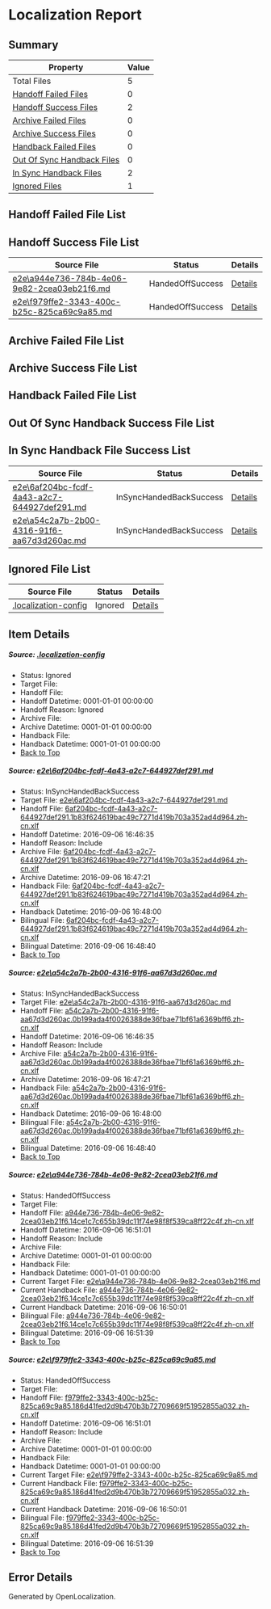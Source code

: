 # <a name='report-top'></a> Localization Report

## Summary
 Property | Value 
 -------- | ----- 
 Total Files | 5
[ Handoff Failed Files ](#handoff-failed-list)| 0
[ Handoff Success Files ](#handoff-success-list)| 2
[ Archive Failed Files ](#archive-failed-list)| 0
[ Archive Success Files ](#archive-success-list)| 0
[ Handback Failed Files ](#handback-failed-list)| 0
[ Out Of Sync Handback Files ](#outofsync-handback-success-list)| 0
[ In Sync Handback Files ](#insync-handback-success-list)| 2
[ Ignored Files ](#ignored-list)| 1

## <a name='handoff-failed-list'></a> Handoff Failed File List

## <a name='handoff-success-list'></a> Handoff Success File List
 Source File | Status | Details 
 ----------- | ------ | ------- 
 [e2e\a944e736-784b-4e06-9e82-2cea03eb21f6.md](https://github.com/OpenLocalizationTestOrg/ol-test0/blob/42e754fc678c75fa7c56172366a9c041d6667722/e2e/a944e736-784b-4e06-9e82-2cea03eb21f6.md) | HandedOffSuccess | [Details](#4ea06f24712df2db0a96adc081bda16a5a514ef63)
 [e2e\f979ffe2-3343-400c-b25c-825ca69c9a85.md](https://github.com/OpenLocalizationTestOrg/ol-test0/blob/42e754fc678c75fa7c56172366a9c041d6667722/e2e/f979ffe2-3343-400c-b25c-825ca69c9a85.md) | HandedOffSuccess | [Details](#f72fb3c191c2c265f815771b9d43f3fed27d7ce84)

## <a name='archive-failed-list'></a> Archive Failed File List

## <a name='archive-success-list'></a> Archive Success File List

## <a name='handback-failed-list'></a> Handback Failed File List

## <a name='outofsync-handback-success-list'></a> Out Of Sync Handback Success File List

## <a name='insync-handback-success-list'></a> In Sync Handback File Success List
 Source File | Status | Details 
 ----------- | ------ | ------- 
 [e2e\6af204bc-fcdf-4a43-a2c7-644927def291.md](https://github.com/OpenLocalizationTestOrg/ol-test0/blob/d536d7904feab985507d6dd0a73a897405d85533/e2e/6af204bc-fcdf-4a43-a2c7-644927def291.md) | InSyncHandedBackSuccess | [Details](#3228a8fd3c2c2ce0f05d58cb13c75c253dbba8b41)
 [e2e\a54c2a7b-2b00-4316-91f6-aa67d3d260ac.md](https://github.com/OpenLocalizationTestOrg/ol-test0/blob/d536d7904feab985507d6dd0a73a897405d85533/e2e/a54c2a7b-2b00-4316-91f6-aa67d3d260ac.md) | InSyncHandedBackSuccess | [Details](#8ba30c937ddb84f6f2ae97e30f85fc927f594fce2)

## <a name='ignored-list'></a> Ignored File List
 Source File | Status | Details 
 ----------- | ------ | ------- 
 [.localization-config](https://github.com/OpenLocalizationTestOrg/ol-test0/blob/42e754fc678c75fa7c56172366a9c041d6667722/.localization-config) | Ignored | [Details](#3d4f252ac210baf56311d7e97dcc2db10974dbd20)

## Item Details
##### <a name='3d4f252ac210baf56311d7e97dcc2db10974dbd20'></a> Source: [.localization-config](https://github.com/OpenLocalizationTestOrg/ol-test0/blob/42e754fc678c75fa7c56172366a9c041d6667722/.localization-config)
* Status: Ignored
* Target File: 
* Handoff File: 
* Handoff Datetime: 0001-01-01 00:00:00
* Handoff Reason: Ignored
* Archive File: 
* Archive Datetime: 0001-01-01 00:00:00
* Handback File: 
* Handback Datetime: 0001-01-01 00:00:00
* [Back to Top](#report-top)

##### <a name='3228a8fd3c2c2ce0f05d58cb13c75c253dbba8b41'></a> Source: [e2e\6af204bc-fcdf-4a43-a2c7-644927def291.md](https://github.com/OpenLocalizationTestOrg/ol-test0/blob/d536d7904feab985507d6dd0a73a897405d85533/e2e/6af204bc-fcdf-4a43-a2c7-644927def291.md)
* Status: InSyncHandedBackSuccess
* Target File: [e2e\6af204bc-fcdf-4a43-a2c7-644927def291.md](https://github.com/OpenLocalizationTestOrg/ol-test0-zhcn/blob/254473d4fcc2f2226e18569c658eeacfe62c6f9c/e2e/6af204bc-fcdf-4a43-a2c7-644927def291.md)
* Handoff File: [6af204bc-fcdf-4a43-a2c7-644927def291.1b83f624619bac49c7271d419b703a352ad4d964.zh-cn.xlf](https://github.com/OpenLocalizationTestOrg/ol-test0-handoff/blob/c39e0e190e5ee77c4d680679b4e80bbf0a27696d/ol-handoff/OpenLocalizationTestOrg/ol-test0-zhcn/ci/ht/6af204bc-fcdf-4a43-a2c7-644927def291.1b83f624619bac49c7271d419b703a352ad4d964.zh-cn.xlf)
* Handoff Datetime: 2016-09-06 16:46:35
* Handoff Reason: Include
* Archive File: [6af204bc-fcdf-4a43-a2c7-644927def291.1b83f624619bac49c7271d419b703a352ad4d964.zh-cn.xlf](https://github.com/OpenLocalizationTestOrg/ol-test0-handoff/blob/45a63915f95019a1e26572cfa7d0fa5ef56e8775/ol-archive/OpenLocalizationTestOrg/ol-test0-zhcn/ci/ht/6af204bc-fcdf-4a43-a2c7-644927def291.1b83f624619bac49c7271d419b703a352ad4d964.zh-cn.xlf)
* Archive Datetime: 2016-09-06 16:47:21
* Handback File: [6af204bc-fcdf-4a43-a2c7-644927def291.1b83f624619bac49c7271d419b703a352ad4d964.zh-cn.xlf](https://github.com/OpenLocalizationTestOrg/ol-test0-handback/blob/846a3633a60fd8493e368df109eb7454a8173935/ol-handback/OpenLocalizationTestOrg/ol-test0-zhcn/ci/ht/6af204bc-fcdf-4a43-a2c7-644927def291.1b83f624619bac49c7271d419b703a352ad4d964.zh-cn.xlf)
* Handback Datetime: 2016-09-06 16:48:00
* Bilingual File: [6af204bc-fcdf-4a43-a2c7-644927def291.1b83f624619bac49c7271d419b703a352ad4d964.zh-cn.xlf](https://github.com/OpenLocalizationTestOrg/ol-test0-handback/blob/846a3633a60fd8493e368df109eb7454a8173935/ol-handback/OpenLocalizationTestOrg/ol-test0-zhcn/ci/ht/6af204bc-fcdf-4a43-a2c7-644927def291.1b83f624619bac49c7271d419b703a352ad4d964.zh-cn.xlf)
* Bilingual Datetime: 2016-09-06 16:48:40
* [Back to Top](#report-top)

##### <a name='8ba30c937ddb84f6f2ae97e30f85fc927f594fce2'></a> Source: [e2e\a54c2a7b-2b00-4316-91f6-aa67d3d260ac.md](https://github.com/OpenLocalizationTestOrg/ol-test0/blob/d536d7904feab985507d6dd0a73a897405d85533/e2e/a54c2a7b-2b00-4316-91f6-aa67d3d260ac.md)
* Status: InSyncHandedBackSuccess
* Target File: [e2e\a54c2a7b-2b00-4316-91f6-aa67d3d260ac.md](https://github.com/OpenLocalizationTestOrg/ol-test0-zhcn/blob/254473d4fcc2f2226e18569c658eeacfe62c6f9c/e2e/a54c2a7b-2b00-4316-91f6-aa67d3d260ac.md)
* Handoff File: [a54c2a7b-2b00-4316-91f6-aa67d3d260ac.0b199ada4f0026388de36fbae71bf61a6369bff6.zh-cn.xlf](https://github.com/OpenLocalizationTestOrg/ol-test0-handoff/blob/c39e0e190e5ee77c4d680679b4e80bbf0a27696d/ol-handoff/OpenLocalizationTestOrg/ol-test0-zhcn/ci/ht/a54c2a7b-2b00-4316-91f6-aa67d3d260ac.0b199ada4f0026388de36fbae71bf61a6369bff6.zh-cn.xlf)
* Handoff Datetime: 2016-09-06 16:46:35
* Handoff Reason: Include
* Archive File: [a54c2a7b-2b00-4316-91f6-aa67d3d260ac.0b199ada4f0026388de36fbae71bf61a6369bff6.zh-cn.xlf](https://github.com/OpenLocalizationTestOrg/ol-test0-handoff/blob/45a63915f95019a1e26572cfa7d0fa5ef56e8775/ol-archive/OpenLocalizationTestOrg/ol-test0-zhcn/ci/ht/a54c2a7b-2b00-4316-91f6-aa67d3d260ac.0b199ada4f0026388de36fbae71bf61a6369bff6.zh-cn.xlf)
* Archive Datetime: 2016-09-06 16:47:21
* Handback File: [a54c2a7b-2b00-4316-91f6-aa67d3d260ac.0b199ada4f0026388de36fbae71bf61a6369bff6.zh-cn.xlf](https://github.com/OpenLocalizationTestOrg/ol-test0-handback/blob/846a3633a60fd8493e368df109eb7454a8173935/ol-handback/OpenLocalizationTestOrg/ol-test0-zhcn/ci/ht/a54c2a7b-2b00-4316-91f6-aa67d3d260ac.0b199ada4f0026388de36fbae71bf61a6369bff6.zh-cn.xlf)
* Handback Datetime: 2016-09-06 16:48:00
* Bilingual File: [a54c2a7b-2b00-4316-91f6-aa67d3d260ac.0b199ada4f0026388de36fbae71bf61a6369bff6.zh-cn.xlf](https://github.com/OpenLocalizationTestOrg/ol-test0-handback/blob/846a3633a60fd8493e368df109eb7454a8173935/ol-handback/OpenLocalizationTestOrg/ol-test0-zhcn/ci/ht/a54c2a7b-2b00-4316-91f6-aa67d3d260ac.0b199ada4f0026388de36fbae71bf61a6369bff6.zh-cn.xlf)
* Bilingual Datetime: 2016-09-06 16:48:40
* [Back to Top](#report-top)

##### <a name='4ea06f24712df2db0a96adc081bda16a5a514ef63'></a> Source: [e2e\a944e736-784b-4e06-9e82-2cea03eb21f6.md](https://github.com/OpenLocalizationTestOrg/ol-test0/blob/42e754fc678c75fa7c56172366a9c041d6667722/e2e/a944e736-784b-4e06-9e82-2cea03eb21f6.md)
* Status: HandedOffSuccess
* Target File: 
* Handoff File: [a944e736-784b-4e06-9e82-2cea03eb21f6.14ce1c7c655b39dc11f74e98f8f539ca8ff22c4f.zh-cn.xlf](https://github.com/OpenLocalizationTestOrg/ol-test0-handoff/blob/c5f7a83da3184f400f4ac1e02ff6a2b95b3b80be/ol-handoff/OpenLocalizationTestOrg/ol-test0-zhcn/ci/ht/a944e736-784b-4e06-9e82-2cea03eb21f6.14ce1c7c655b39dc11f74e98f8f539ca8ff22c4f.zh-cn.xlf)
* Handoff Datetime: 2016-09-06 16:51:01
* Handoff Reason: Include
* Archive File: 
* Archive Datetime: 0001-01-01 00:00:00
* Handback File: 
* Handback Datetime: 0001-01-01 00:00:00
* Current Target File: [e2e\a944e736-784b-4e06-9e82-2cea03eb21f6.md](https://github.com/OpenLocalizationTestOrg/ol-test0-zhcn/blob/b15b06d8be8c272bcfe96f2b9749635fc8247e3c/e2e/a944e736-784b-4e06-9e82-2cea03eb21f6.md)
* Current Handback File: [a944e736-784b-4e06-9e82-2cea03eb21f6.14ce1c7c655b39dc11f74e98f8f539ca8ff22c4f.zh-cn.xlf](https://github.com/OpenLocalizationTestOrg/ol-test0-handback/blob/b544736b4252948a9b1a7044837ee6fc3aee6a51/ol-handback/OpenLocalizationTestOrg/ol-test0-zhcn/ci/ht/a944e736-784b-4e06-9e82-2cea03eb21f6.14ce1c7c655b39dc11f74e98f8f539ca8ff22c4f.zh-cn.xlf)
* Current Handback Datetime: 2016-09-06 16:50:01
* Bilingual File: [a944e736-784b-4e06-9e82-2cea03eb21f6.14ce1c7c655b39dc11f74e98f8f539ca8ff22c4f.zh-cn.xlf](https://github.com/OpenLocalizationTestOrg/ol-test0-handback/blob/b544736b4252948a9b1a7044837ee6fc3aee6a51/ol-handback/OpenLocalizationTestOrg/ol-test0-zhcn/ci/ht/a944e736-784b-4e06-9e82-2cea03eb21f6.14ce1c7c655b39dc11f74e98f8f539ca8ff22c4f.zh-cn.xlf)
* Bilingual Datetime: 2016-09-06 16:51:39
* [Back to Top](#report-top)

##### <a name='f72fb3c191c2c265f815771b9d43f3fed27d7ce84'></a> Source: [e2e\f979ffe2-3343-400c-b25c-825ca69c9a85.md](https://github.com/OpenLocalizationTestOrg/ol-test0/blob/42e754fc678c75fa7c56172366a9c041d6667722/e2e/f979ffe2-3343-400c-b25c-825ca69c9a85.md)
* Status: HandedOffSuccess
* Target File: 
* Handoff File: [f979ffe2-3343-400c-b25c-825ca69c9a85.186d41fed2d9b470b3b72709669f51952855a032.zh-cn.xlf](https://github.com/OpenLocalizationTestOrg/ol-test0-handoff/blob/c5f7a83da3184f400f4ac1e02ff6a2b95b3b80be/ol-handoff/OpenLocalizationTestOrg/ol-test0-zhcn/ci/ht/f979ffe2-3343-400c-b25c-825ca69c9a85.186d41fed2d9b470b3b72709669f51952855a032.zh-cn.xlf)
* Handoff Datetime: 2016-09-06 16:51:01
* Handoff Reason: Include
* Archive File: 
* Archive Datetime: 0001-01-01 00:00:00
* Handback File: 
* Handback Datetime: 0001-01-01 00:00:00
* Current Target File: [e2e\f979ffe2-3343-400c-b25c-825ca69c9a85.md](https://github.com/OpenLocalizationTestOrg/ol-test0-zhcn/blob/b15b06d8be8c272bcfe96f2b9749635fc8247e3c/e2e/f979ffe2-3343-400c-b25c-825ca69c9a85.md)
* Current Handback File: [f979ffe2-3343-400c-b25c-825ca69c9a85.186d41fed2d9b470b3b72709669f51952855a032.zh-cn.xlf](https://github.com/OpenLocalizationTestOrg/ol-test0-handback/blob/b544736b4252948a9b1a7044837ee6fc3aee6a51/ol-handback/OpenLocalizationTestOrg/ol-test0-zhcn/ci/ht/f979ffe2-3343-400c-b25c-825ca69c9a85.186d41fed2d9b470b3b72709669f51952855a032.zh-cn.xlf)
* Current Handback Datetime: 2016-09-06 16:50:01
* Bilingual File: [f979ffe2-3343-400c-b25c-825ca69c9a85.186d41fed2d9b470b3b72709669f51952855a032.zh-cn.xlf](https://github.com/OpenLocalizationTestOrg/ol-test0-handback/blob/b544736b4252948a9b1a7044837ee6fc3aee6a51/ol-handback/OpenLocalizationTestOrg/ol-test0-zhcn/ci/ht/f979ffe2-3343-400c-b25c-825ca69c9a85.186d41fed2d9b470b3b72709669f51952855a032.zh-cn.xlf)
* Bilingual Datetime: 2016-09-06 16:51:39
* [Back to Top](#report-top)


## Error Details

Generated by OpenLocalization.
